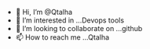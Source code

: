 - 👋 Hi, I’m @Qtalha
- 👀 I’m interested in ...Devops tools
- 💞️ I’m looking to collaborate on ...github
- 📫 How to reach me ...Qtalha

<!---
Qtalha/Qtalha is a ✨ special ✨ repository because its `README.md` (this file) appears on your GitHub profile.
You can click the Preview link to take a look at your changes.
--->
